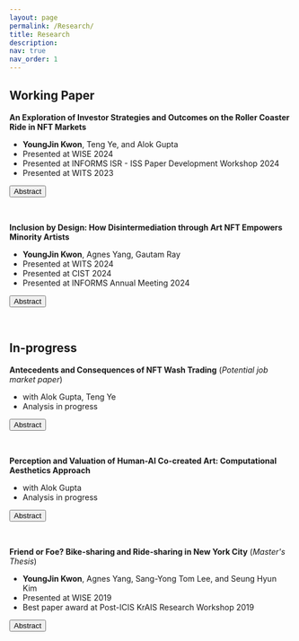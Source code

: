 ```yaml
---
layout: page
permalink: /Research/
title: Research
description:
nav: true
nav_order: 1
---
```


<!-- 1) Add a simple JavaScript toggle function. -->
<script>
function toggleAbstract(id) {
  const element = document.getElementById(id);
  if (element.style.display === "none") {
    element.style.display = "block";
  } else {
    element.style.display = "none";
  }
}
</script>

## Working Paper

<!-- Paper 1 -->
<b>An Exploration of Investor Strategies and Outcomes on the Roller Coaster Ride in NFT Markets</b>  
- <b>YoungJin Kwon</b>, Teng Ye, and Alok Gupta  
- Presented at WISE 2024  
- Presented at INFORMS ISR - ISS Paper Development Workshop 2024  
- Presented at WITS 2023

<!-- The Abstract button goes at the end of the paper info -->
<button onclick="toggleAbstract('abstract1')">Abstract</button>

<!-- Only the actual abstract content goes here, hidden by default -->
<div id="abstract1" style="display: none; margin: 5px 0;">
  <p>
    <!-- Put the paper’s abstract here -->
    This paper explores...
  </p>
</div>

<br>

<!-- Paper 2 -->
<b>Inclusion by Design: How Disintermediation through Art NFT Empowers Minority Artists</b>  
- <b>YoungJin Kwon</b>, Agnes Yang, Gautam Ray  
- Presented at WITS 2024  
- Presented at CIST 2024  
- Presented at INFORMS Annual Meeting 2024

<button onclick="toggleAbstract('abstract2')">Abstract</button>
<div id="abstract2" style="display: none; margin: 5px 0;">
  <p>
    <!-- Put the paper’s abstract here -->
    This paper examines...
  </p>
</div>

<br>

## In-progress

<!-- Paper 3 -->
<b>Antecedents and Consequences of NFT Wash Trading</b> (<i>Potential job market paper</i>)  
- with Alok Gupta, Teng Ye  
- Analysis in progress 

<button onclick="toggleAbstract('abstract3')">Abstract</button>
<div id="abstract3" style="display: none; margin: 5px 0;">
  <p>
    <!-- Put the paper’s abstract here -->
    Coming soon...
  </p>
</div>

<br>

<!-- Paper 4 -->
<b>Perception and Valuation of Human-AI Co-created Art: Computational Aesthetics Approach</b>  
- with Alok Gupta  
- Analysis in progress

<button onclick="toggleAbstract('abstract4')">Abstract</button>
<div id="abstract4" style="display: none; margin: 5px 0;">
  <p>
    <!-- Put the paper’s abstract here -->
    Coming soon...
  </p>
</div>

<br>

<!-- Paper 5 -->
<b>Friend or Foe? Bike-sharing and Ride-sharing in New York City</b> (<i>Master's Thesis</i>)  
- <b>YoungJin Kwon</b>, Agnes Yang, Sang-Yong Tom Lee, and Seung Hyun Kim  
- Presented at WISE 2019  
- Best paper award at Post-ICIS KrAIS Research Workshop 2019

<button onclick="toggleAbstract('abstract5')">Abstract</button>
<div id="abstract5" style="display: none; margin: 5px 0;">
  <p>
    <!-- Put the paper’s abstract here -->
    This research investigates...
  </p>
</div>
